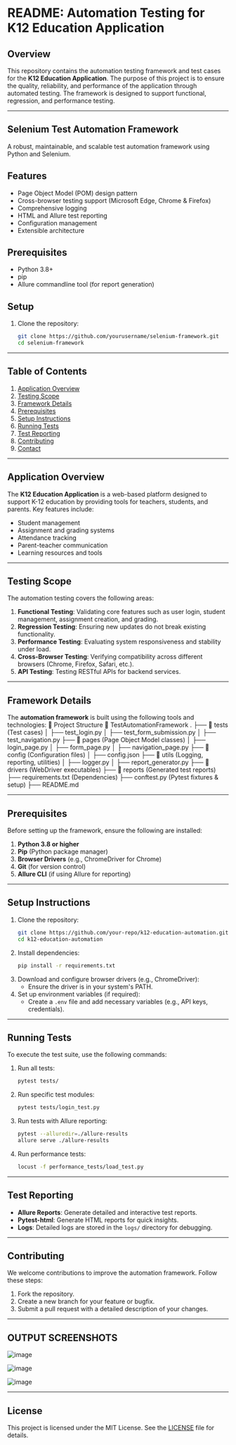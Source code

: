 # README: Automation Testing for K12 Education Application

## Overview
This repository contains the automation testing framework and test cases for the **K12 Education Application**. The purpose of this project is to ensure the quality, reliability, and performance of the application through automated testing. The framework is designed to support functional, regression, and performance testing.

---

## Selenium Test Automation Framework

A robust, maintainable, and scalable test automation framework using Python and Selenium.

## Features

- Page Object Model (POM) design pattern
- Cross-browser testing support (Microsoft Edge, Chrome & Firefox)
- Comprehensive logging
- HTML and Allure test reporting
- Configuration management
- Extensible architecture

## Prerequisites

- Python 3.8+
- pip
- Allure commandline tool (for report generation)

## Setup

1. Clone the repository:
   ```bash
   git clone https://github.com/yourusername/selenium-framework.git
   cd selenium-framework

---
## Table of Contents
1. [Application Overview](#application-overview)
2. [Testing Scope](#testing-scope)
3. [Framework Details](#framework-details)
4. [Prerequisites](#prerequisites)
5. [Setup Instructions](#setup-instructions)
6. [Running Tests](#running-tests)
7. [Test Reporting](#test-reporting)
8. [Contributing](#contributing)
9. [Contact](#contact)

---

## Application Overview
The **K12 Education Application** is a web-based platform designed to support K-12 education by providing tools for teachers, students, and parents. Key features include:
- Student management
- Assignment and grading systems
- Attendance tracking
- Parent-teacher communication
- Learning resources and tools

---

## Testing Scope
The automation testing covers the following areas:
1. **Functional Testing**: Validating core features such as user login, student management, assignment creation, and grading.
2. **Regression Testing**: Ensuring new updates do not break existing functionality.
3. **Performance Testing**: Evaluating system responsiveness and stability under load.
4. **Cross-Browser Testing**: Verifying compatibility across different browsers (Chrome, Firefox, Safari, etc.).
5. **API Testing**: Testing RESTful APIs for backend services.

---

## Framework Details
The **automation framework** is built using the following tools and technologies:
📁 Project Structure
📁 TestAutomationFramework
.
├── 📁 tests (Test cases)
│ ├── test_login.py
│ ├── test_form_submission.py
│ ├── test_navigation.py
├── 📁 pages (Page Object Model classes)
│ ├── login_page.py
│ ├── form_page.py
│ ├── navigation_page.py
├── 📁 config (Configuration files)
│ ├── config.json
├── 📁 utils (Logging, reporting, utilities)
│ ├── logger.py
│ ├── report_generator.py
├── 📁 drivers (WebDriver executables)
├── 📁 reports (Generated test reports)
├── requirements.txt (Dependencies)
├── conftest.py (Pytest fixtures & setup)
├── README.md

---

## Prerequisites
Before setting up the framework, ensure the following are installed:
1. **Python 3.8 or higher**
2. **Pip** (Python package manager)
3. **Browser Drivers** (e.g., ChromeDriver for Chrome)
4. **Git** (for version control)
5. **Allure CLI** (if using Allure for reporting)

---

## Setup Instructions
1. Clone the repository:
   ```bash
   git clone https://github.com/your-repo/k12-education-automation.git
   cd k12-education-automation
   ```
2. Install dependencies:
   ```bash
   pip install -r requirements.txt
   ```
3. Download and configure browser drivers (e.g., ChromeDriver):
   - Ensure the driver is in your system's PATH.
4. Set up environment variables (if required):
   - Create a `.env` file and add necessary variables (e.g., API keys, credentials).

---

## Running Tests
To execute the test suite, use the following commands:
1. Run all tests:
   ```bash
   pytest tests/
   ```
2. Run specific test modules:
   ```bash
   pytest tests/login_test.py
   ```
3. Run tests with Allure reporting:
   ```bash
   pytest --alluredir=./allure-results
   allure serve ./allure-results
   ```
4. Run performance tests:
   ```bash
   locust -f performance_tests/load_test.py
   ```

---

## Test Reporting
- **Allure Reports**: Generate detailed and interactive test reports.
- **Pytest-html**: Generate HTML reports for quick insights.
- **Logs**: Detailed logs are stored in the `logs/` directory for debugging.

---

## Contributing
We welcome contributions to improve the automation framework. Follow these steps:
1. Fork the repository.
2. Create a new branch for your feature or bugfix.
3. Submit a pull request with a detailed description of your changes.

---

## OUTPUT SCREENSHOTS

![image](https://github.com/user-attachments/assets/74e60df8-3be2-4444-aee1-2dbd6ab44422)

![image](https://github.com/user-attachments/assets/ab3ff28b-717c-47bc-ba1e-c623ab81ab0b)

![image](https://github.com/user-attachments/assets/773906a1-5b86-432f-aada-8842179b6d78)


---

## License
This project is licensed under the MIT License. See the [LICENSE](LICENSE) file for details.

